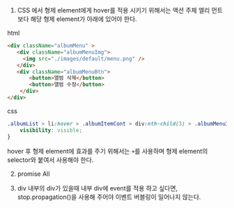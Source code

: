 1. CSS 에서 형제 element에게 hover를 적용 시키기 위해서는 액션 주체 엘리 먼트보다 해당 형제 element가 아래에 있어야 한다.

html
~~~html
<div className="albumMenu" >
   <div className="albumMenuImg">
     <img src="./images/default/menu.png" />
   </div>
   <div className="albumMenuBtn">
       <button>앨범 삭제</button>
       <button>앨범 수정</button>
 	</div>
</div>
~~~

css
~~~css
.albumList > li:hover > .albumItemCont > div:nth-child(3) > .albumMenuImg:hover +.albumMenuBtn{
    visibility: visible;
}
~~~

hover 후 형제 element에 효과를 주기 위해서는 `+`를 사용하며 형제 element의 selector와 붙여서 사용해야 한다.








2. promise All

3. div 내부의 div가 있을때 내부 div에 event를 적용 하고 싶다면, stop.propagation()을 사용해 주어야 이벤트 버블링이 일어나지 않는다.



